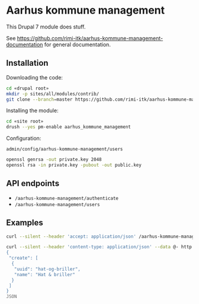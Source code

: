# Aarhus kommune management

This Drupal 7 module does stuff.

See https://github.com/rimi-itk/aarhus-kommune-management-documentation for general documentation.

## Installation

Downloading the code:

```sh
cd «drupal root»
mkdir -p sites/all/modules/contrib/
git clone --branch=master https://github.com/rimi-itk/aarhus-kommune-management-drupal-7 sites/all/modules/contrib/aarhus_kommune_management
```

Installing the module:

```sh
cd «site root»
drush --yes pm-enable aarhus_kommune_management
```

Configuration:

`admin/config/aarhus-kommune-management/users`

```sh
openssl genrsa -out private.key 2048
openssl rsa -in private.key -pubout -out public.key
```

## API endpoints

* `/aarhus-kommune-management/authenticate`
* `/aarhus-kommune-management/users`

## Examples

```sh
curl --silent --header 'accept: application/json' /aarhus-kommune-management/users
```

```sh
curl --silent --header 'content-type: application/json' --data @- http://mso-loop.docker.localhost:32792/aarhus-kommune-management/users <<'JSON'
{
 "create": [
  {
   "uuid": "hat-og-briller",
   "name": "Hat & briller"
  }
 ]
}
JSON
```
